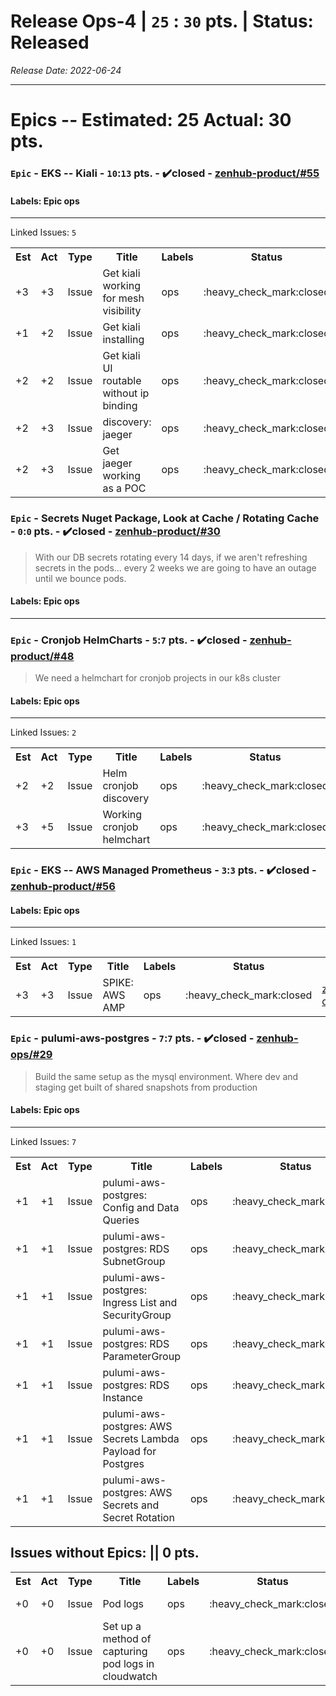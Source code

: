 # Release Ops-4 | `25` : `30` pts. | Status: Released
_Release Date: 2022-06-24_


 > 
---
# Epics -- Estimated: 25  Actual: 30 pts.
### `Epic` - EKS -- Kiali - `10`:`13` pts. - :heavy_check_mark:closed - [zenhub-product/#55](https://github.com/OnboardRS/zenhub-product/issues/55)


#### Labels: Epic ops 
---
Linked Issues: `5`
<p>
<table>
<tr><th>Est</th><th>Act</th><th>Type</th><th>Title</th><th>Labels</th><th>Status</th><th>Link</th></tr>
<tr><td>+3</td><td>+3</td><td>Issue</td><td>Get kiali working for mesh visibility</td><td>ops </td><td>:heavy_check_mark:closed</td><td><a href="https://github.com/OnboardRS/zenhub-dev/issues/33">zenhub-dev/#33</a></td> </tr>
<tr><td>+1</td><td>+2</td><td>Issue</td><td>Get kiali installing</td><td>ops </td><td>:heavy_check_mark:closed</td><td><a href="https://github.com/OnboardRS/zenhub-dev/issues/112">zenhub-dev/#112</a></td> </tr>
<tr><td>+2</td><td>+2</td><td>Issue</td><td>Get kiali UI routable without ip binding</td><td>ops </td><td>:heavy_check_mark:closed</td><td><a href="https://github.com/OnboardRS/zenhub-dev/issues/113">zenhub-dev/#113</a></td> </tr>
<tr><td>+2</td><td>+3</td><td>Issue</td><td>discovery: jaeger</td><td>ops </td><td>:heavy_check_mark:closed</td><td><a href="https://github.com/OnboardRS/zenhub-dev/issues/114">zenhub-dev/#114</a></td> </tr>
<tr><td>+2</td><td>+3</td><td>Issue</td><td>Get jaeger working as a POC</td><td>ops </td><td>:heavy_check_mark:closed</td><td><a href="https://github.com/OnboardRS/zenhub-dev/issues/115">zenhub-dev/#115</a></td> </tr>
</table>
</p>


### `Epic` - Secrets Nuget Package, Look at Cache / Rotating Cache - `0`:`0` pts. - :heavy_check_mark:closed - [zenhub-product/#30](https://github.com/OnboardRS/zenhub-product/issues/30)


 > With our DB secrets rotating every 14 days, if we aren't refreshing secrets in the pods... every 2 weeks we are going to have an outage until we bounce pods.

#### Labels: Epic ops 
---
### `Epic` - Cronjob HelmCharts - `5`:`7` pts. - :heavy_check_mark:closed - [zenhub-product/#48](https://github.com/OnboardRS/zenhub-product/issues/48)


 > We need a helmchart for cronjob projects in our k8s cluster

#### Labels: Epic ops 
---
Linked Issues: `2`
<p>
<table>
<tr><th>Est</th><th>Act</th><th>Type</th><th>Title</th><th>Labels</th><th>Status</th><th>Link</th></tr>
<tr><td>+2</td><td>+2</td><td>Issue</td><td>Helm cronjob discovery</td><td>ops </td><td>:heavy_check_mark:closed</td><td><a href="https://github.com/OnboardRS/zenhub-dev/issues/110">zenhub-dev/#110</a></td> </tr>
<tr><td>+3</td><td>+5</td><td>Issue</td><td>Working cronjob helmchart</td><td>ops </td><td>:heavy_check_mark:closed</td><td><a href="https://github.com/OnboardRS/zenhub-dev/issues/111">zenhub-dev/#111</a></td> </tr>
</table>
</p>


### `Epic` - EKS -- AWS Managed Prometheus - `3`:`3` pts. - :heavy_check_mark:closed - [zenhub-product/#56](https://github.com/OnboardRS/zenhub-product/issues/56)


#### Labels: Epic ops 
---
Linked Issues: `1`
<p>
<table>
<tr><th>Est</th><th>Act</th><th>Type</th><th>Title</th><th>Labels</th><th>Status</th><th>Link</th></tr>
<tr><td>+3</td><td>+3</td><td>Issue</td><td>SPIKE: AWS AMP</td><td>ops </td><td>:heavy_check_mark:closed</td><td><a href="https://github.com/OnboardRS/zenhub-dev/issues/138">zenhub-dev/#138</a></td> </tr>
</table>
</p>


### `Epic` - pulumi-aws-postgres - `7`:`7` pts. - :heavy_check_mark:closed - [zenhub-ops/#29](https://github.com/OnboardRS/zenhub-ops/issues/29)


 > Build the same setup as the mysql environment.
 >Where dev and staging get built of shared snapshots from production

#### Labels: Epic ops 
---
Linked Issues: `7`
<p>
<table>
<tr><th>Est</th><th>Act</th><th>Type</th><th>Title</th><th>Labels</th><th>Status</th><th>Link</th></tr>
<tr><td>+1</td><td>+1</td><td>Issue</td><td>pulumi-aws-postgres: Config and Data Queries</td><td>ops </td><td>:heavy_check_mark:closed</td><td><a href="https://github.com/OnboardRS/zenhub-dev/issues/51">zenhub-dev/#51</a></td> </tr>
<tr><td>+1</td><td>+1</td><td>Issue</td><td>pulumi-aws-postgres: RDS SubnetGroup</td><td>ops </td><td>:heavy_check_mark:closed</td><td><a href="https://github.com/OnboardRS/zenhub-dev/issues/52">zenhub-dev/#52</a></td> </tr>
<tr><td>+1</td><td>+1</td><td>Issue</td><td>pulumi-aws-postgres: Ingress List and SecurityGroup</td><td>ops </td><td>:heavy_check_mark:closed</td><td><a href="https://github.com/OnboardRS/zenhub-dev/issues/53">zenhub-dev/#53</a></td> </tr>
<tr><td>+1</td><td>+1</td><td>Issue</td><td>pulumi-aws-postgres: RDS ParameterGroup</td><td>ops </td><td>:heavy_check_mark:closed</td><td><a href="https://github.com/OnboardRS/zenhub-dev/issues/54">zenhub-dev/#54</a></td> </tr>
<tr><td>+1</td><td>+1</td><td>Issue</td><td>pulumi-aws-postgres: RDS Instance</td><td>ops </td><td>:heavy_check_mark:closed</td><td><a href="https://github.com/OnboardRS/zenhub-dev/issues/55">zenhub-dev/#55</a></td> </tr>
<tr><td>+1</td><td>+1</td><td>Issue</td><td>pulumi-aws-postgres: AWS Secrets Lambda Payload for Postgres</td><td>ops </td><td>:heavy_check_mark:closed</td><td><a href="https://github.com/OnboardRS/zenhub-dev/issues/56">zenhub-dev/#56</a></td> </tr>
<tr><td>+1</td><td>+1</td><td>Issue</td><td>pulumi-aws-postgres: AWS Secrets and Secret Rotation</td><td>ops </td><td>:heavy_check_mark:closed</td><td><a href="https://github.com/OnboardRS/zenhub-dev/issues/57">zenhub-dev/#57</a></td> </tr>
</table>
</p>



## Issues without Epics: || 0 pts.
<table>
<tr><th>Est</th><th>Act</th><th>Type</th><th>Title</th><th>Labels</th><th>Status</th><th>Link</th></tr>
<tr><td>+0</td><td>+0</td><td>Issue</td><td>Pod logs</td><td>ops </td><td>:heavy_check_mark:closed</td><td><a href="https://github.com/OnboardRS/zenhub-dev/issues/31">zenhub-dev/#31</a></td> </tr>
<tr><td>+0</td><td>+0</td><td>Issue</td><td>Set up a method of capturing pod logs in cloudwatch</td><td>ops </td><td>:heavy_check_mark:closed</td><td><a href="https://github.com/OnboardRS/zenhub-dev/issues/32">zenhub-dev/#32</a></td> </tr>
</table>
